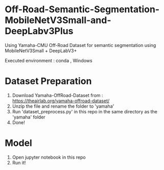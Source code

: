 # Off-Road-Semantic-Segmentation-MobileNetV3Small-and-DeepLabv3Plus
Using Yamaha-CMU Off-Road Dataset for semantic segmentation using MobileNetV3Small + DeepLabV3+

Executed environment : conda , Windows

# Dataset Preparation 
1. Download Yamaha-OffRoad-Dataset from : https://theairlab.org/yamaha-offroad-dataset/
2. Unzip the file and rename the folder to 'yamaha'
3. Run 'dataset_preprocess.py' in this repo in the same directory as the 'yamaha' folder
4. Done!

# Model
1. Open jupyter notebook in this repo
2. Run it!
